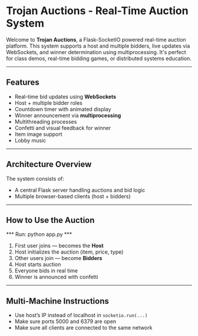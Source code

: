 # Trojan Auctions - Real-Time Auction System

Welcome to **Trojan Auctions**, a Flask-SocketIO powered real-time auction platform. This system supports a host and multiple bidders, live updates via WebSockets, and winner determination using multiprocessing. 
It's perfect for class demos, real-time bidding games, or distributed systems education.

---
## Features
- Real-time bid updates using **WebSockets**
- Host + multiple bidder roles
- Countdown timer with animated display
- Winner announcement via **multiprocessing**
- Multithreading processes
- Confetti and visual feedback for winner
- Item image support
- Lobby music

---
## Architecture Overview
The system consists of:
- A central Flask server handling auctions and bid logic
- Multiple browser-based clients (host + bidders)

---
## How to Use the Auction
*** Run: python app.py ***
1. First user joins — becomes the **Host**
2. Host initializes the auction (item, price, type)
3. Other users join — become **Bidders**
4. Host starts auction
5. Everyone bids in real time
6. Winner is announced with confetti

---
## Multi-Machine Instructions
- Use host’s IP instead of localhost in `socketio.run(...)`
- Make sure ports 5000 and 6379 are open
- Make sure all clients are connected to the same network
